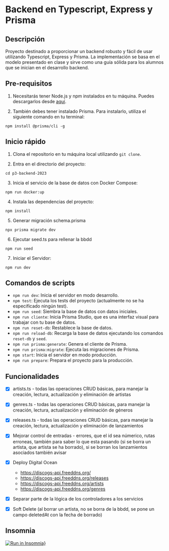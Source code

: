 # Backend en Typescript, Express y Prisma
## Descripción

Proyecto destinado a proporcionar un backend robusto y fácil de usar utilizando Typescript, Express y Prisma. La implementación se basa en el modelo presentado en clase y sirve como una guía sólida para los alumnos que se inician en el desarrollo backend.

## Pre-requisitos

1. Necesitarás tener Node.js y npm instalados en tu máquina. Puedes descargarlos desde [aquí](https://nodejs.org/es/).

2. También debes tener instalado Prisma. Para instalarlo, utiliza el siguiente comando en tu terminal:

`npm install @prisma/cli -g`

## Inicio rápido

1. Clona el repositorio en tu máquina local utilizando `git clone`.

2. Entra en el directorio del proyecto:

`cd p3-backend-2023`

3. Inicia el servicio de la base de datos con Docker Compose:

`npm run docker:up`

4. Instala las dependencias del proyecto:

`npm install`

5. Generar migración schema.prisma

`npx prisma migrate dev`

6. Ejecutar seed.ts para rellenar la bbdd

`npm run seed`

7. Iniciar el Servidor:

`npm run dev`

## Comandos de scripts

- `npm run dev`: Inicia el servidor en modo desarrollo.
- `npm test`: Ejecuta los tests del proyecto (actualmente no se ha especificado ningún test).
- `npm run seed`: Siembra la base de datos con datos iniciales.
- `npm run cliente`: Inicia Prisma Studio, que es una interfaz visual para trabajar con tu base de datos.
- `npm run reset-db`: Restablece la base de datos.
- `npm run reload-db`: Recarga la base de datos ejecutando los comandos `reset-db` y `seed`.
- `npm run prisma:generate`: Genera el cliente de Prisma.
- `npm run prisma:migrate`: Ejecuta las migraciones de Prisma.
- `npm start`: Inicia el servidor en modo producción.
- `npm run prepare`: Prepara el proyecto para la producción.

## Funcionalidades

- [x] artists.ts - todas las operaciones CRUD básicas, para manejar la creación, lectura, actualización y eliminación de artistas
- [x] genres.ts - todas las operaciones CRUD básicas, para manejar la creación, lectura, actualización y eliminación de géneros
- [x] releases.ts - todas las operaciones CRUD básicas, para manejar la creación, lectura, actualización y eliminación de lanzamientos
- [x] Mejorar control de entradas - errores, que el id sea númerico, rutas erroneas, también para saber lo que esta pasando (si se borra un artista, que artista se ha borrado), si se borran los lanzamientos asociados también avisar
- [x] Deploy Digital Ocean 
    - https://discogs-api.freeddns.org/
    - https://discogs-api.freeddns.org/releases
    - https://discogs-api.freeddns.org/artists
    - https://discogs-api.freeddns.org/genres
    
- [x] Separar parte de la lógica de los controladores a los servicios
- [x] Soft Delete (al borrar un artista, no se borra de la bbdd, se pone un campo deletedAt con la fecha de borrado)


## Insomnia

[![Run in Insomnia}](https://insomnia.rest/images/run.svg)](https://insomnia.rest/run/?label=discogs-api&uri=https%3A%2F%2Fdiscogs-api.freeddns.org%2Finsomnia%2Finsomnia.json)

